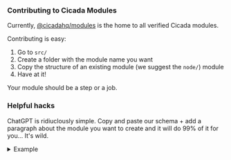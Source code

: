 ### Contributing to Cicada Modules

Currently, [@cicadahq/modules](https://github.com/cicadahq/modules) is the home
to all verified Cicada modules.

Contributing is easy:

1. Go to `src/`
2. Create a folder with the module name you want
3. Copy the structure of an existing module (we suggest the `node/`) module
4. Have at it!

Your module should be a step or a job.

### Helpful hacks

ChatGPT is ridiuclously simple. Copy and paste our schema + add a paragraph
about the module you want to create and it will do 99% of it for you... It's
wild.

<details>
<summary>Example </summary>
Here is a typescript schema
```
/**
 * mod.ts
 *
 * This is the main entry point for the cicada library.
 *
 * Get started with a simple pipeline:
 *
 * ```ts
 * import { Job, Pipeline } from "https://deno.land/x/cicada/mod.ts";
 *
 * const job = new Job({
 *   name: "Hello World",
 *   image: "node:18",
 *   steps: [{
 *     run: "echo Hello World",
 *   }],
 * });
 *
 * export default new Pipeline([job]);
 * ```
 *
 * For more information, see the [Cicada documentation](https://cicada.run/docs).
 * @module
 */

import { resolve } from "https://deno.land/x/cicada/deps.ts"; import {
DockerImages } from "https://deno.land/x/cicada/types/dockerImages.ts";

/**

- A file path represented as a string. */ export type FilePath = string;

/**

- Options for a cached directory _/ export interface CacheDirectoryOptions {
  path: FilePath; /_*
  - Directories default to `shared`
  -
  -
    - `shared` - can be used concurrently by multiple writers
  -
    - `private` - creates a new cache if there are multiple writers
  -
    - `locked` - pauses the second writer until the first one releases the cache
      */ sharing?: "shared" | "private" | "locked"; }

/**

- A directory to cache. This can be a single file path or an array of file
  paths. */ export type CacheDirectories = (FilePath | CacheDirectoryOptions)[];

/**

- A step function that can return void or a number and can be synchronous or
  asynchronous. */ export type StepFn = () => void | Promise<void> | number |
  Promise<number>;

/**

- The options available in a step such as the name, the script to run, what
  directories to cache, and the secrets/env variables needed. _/ export
  interface StepOptions { /_*
  - The command to run as a string or a {@link StepFn step function}. */ run:
    string | StepFn;

/**

- The name of the step. */ name?: string;

/**

- Cache directories are mounted as docker volumes. You may use absolute or
  relative paths. They are mounted for this job only. Use cacheDirectories in a
  {@link Job Job} for caching at the Job level. */ cacheDirectories?:
  CacheDirectories;

/**

- Disable caching for this step. This will cause the step to run every time and
  may cause subsequent steps to run every time as well.
- @default false */ ignoreCache?: boolean;

/**

- Environment variables to set specifically for this step */ env?:
  Record<string, string>;

/**

- Secrets to expose specifically for this step. Secrets are accessible in the
  run param. using the the `getSecret()` function or via the `/var/run/secrets`
  directory.
-
- Use secrets rather than env for greater security in job runs and caching. */
  secrets?: Secret[];

/**

- The directory where the step should run. */ workingDirectory?: FilePath; }

/**

- A step in the job. A step can either be an object with a run property,
- a step function (which executed typescript), or a string command (which
  executes as bash). */ export type Step = | StepOptions | StepFn | string;

/**

- The options for a job, including the name, base image, environment variables,
  secrets, folder cache, and steps. _/ export interface JobOptions { /_*
  - The docker image to use for this job.
  -
  - @example "node", "node:18", "node:18-alpine" */ image: DockerImages;

/**

- A list of steps to run in the job. Each step can be a deno/typescript script
  or a shell script. */ steps: Step[];

/**

- The name of the job. This will be displayed in the logs and can be referenced
  in another job's "dependsOn" property */ name?: string;

/**

- Environment variables to set for this job. These will be available for every
  step. */ env?: Record<string, string>;

/**

- Cache directories are mounted as docker volumes. They are mounted for all
  steps in a job. You may use absolute or relative paths. */ cacheDirectories?:
  CacheDirectories;

/**

- The directory where the job should run */ workingDirectory?: FilePath;

/**

- A list of jobs that must run before the current job can be executed. */
  dependsOn?: Job[];

/**

- What to do if the job fails.
-
  - `ignore` - ignore the failure and continue the pipeline
-
  - `stop` - stop the pipeline */ onFail?: "ignore" | "stop"; }

/**

- A job is a lightweight container that executes code. Jobs can be configured
  with JobOptions. By default, all jobs in a pipeline run in parallel. _/ export
  class Job { /_*
- @deprecated Do not use. The _uuid property is unstable and should be
  considered an internal implementation detail. */ readonly _uuid =
  crypto.randomUUID();

/**

- Creates a new Job instance.
- @param options - The options for the job. */ constructor(public options:
  JobOptions) {} }

/**

- A git branch represented as a string. */ export type Branch = string;

/**

- The options for configuring a pipeline's trigger event. */ export interface
  TriggerOptions { push?: Branch[]; pullRequest?: Branch[]; }

/**

- A trigger function that returns a boolean value indicating whether the
  pipeline should run. */ // export type TriggerFn = () => boolean |
  Promise<boolean>;

/**

- The trigger events which determines when a pipeline should run. */ export type
  Trigger = TriggerOptions; //TriggerFn | TriggerOptions;

/**

- The options for a pipeline, including the name and the conditions under which
  the pipeline should run. _/ export interface PipelineOptions { /_*
  - The name of the pipeline _/ name?: string; /_*
  - The trigger declares the conditions under which the pipeline should run. */
    on: Trigger; }

/**

- A pipeline is an array of jobs. Jobs are executed in parallel by default. _/
  export class Pipeline { /_*
  - Creates a new Pipeline instance.
  - @param jobs - An array of jobs to include in the pipeline.
  - @param options - The options for the pipeline. */ constructor(public jobs:
    Job[], public options?: PipelineOptions) {} }

/**

- A secret is a more secure environment variable. Secrets are not cached whereas
  env variables are.
-
- First, create your secret key-value in the Cicada dashboard (cicada.build).
  Then access that secret in code doing the following.
-
- @example
- ```
  ```
- var gh_token = new Secret.value("github-secret-key")
- ```
  ```
- github-secret-key is the name of the key for my secret stored in Cicada's
  dashboard. */ export class Secret { static readonly #isInJob =
  Deno.env.has("CICADA_JOB"); static readonly #secretsDir = "/run/secrets";
  #path = "";

/**

- Creates a new Secret instance.
-
- @param name - The name of the secret. */ constructor(public name: string) { if
  (!Secret.#isInJob) return; this.#path = resolve(Secret.#secretsDir, name); }

/**

- A check that the secret file exists to avoid a cryptic error message. */
  #assertFileExists = () => { try { Deno.statSync(this.#path); } catch (_) {
  throw new Error( `Secret \`${this.name}\` is not available in this job, make
  sure it is specified in the job options.`, ); } };

/**

- Get a secret value from the secrets directory asynchronously.
- This is an asynchronous version of {@linkcode valueSync()}.
-
- @returns The secret value */ value(): Promise<string> { if (!Secret.#isInJob)
  { throw new Error("Secrets are only available during a job."); }

  this.#assertFileExists();

  return Deno.readTextFile(this.#path);

}

/**

- Get a secret value from the secrets directory synchronously.
- This is a synchronous version of {@linkcode value()}.
-
- @returns The secret value */ valueSync(): string { if (!Secret.#isInJob) {
  throw new Error("Secrets are only available during a job."); }

  this.#assertFileExists();

  return Deno.readTextFileSync(this.#path);

} }

```
Write a step that enables users to install all their npm dependencies using node. Have it prefer pnpm, then yarn, then npm. It should be a valid step in typescript. It should be a module that's uploadable to deno.

</details>



### Focus Areas

These modules are our current focus areas. We'd love your support.


**node**
- [ ] set up correct version of node

**npm**
- [ ] create and publish release
- [ ] bump npm version
- [ ] auth with private npm registry

**Sentry**
- [ ] create release
- [ ] Upload sourcemap

**git**
- [ ] checkout another repo
- [ ] add a commit
- [ ] push

**Github**
- [ ] Upload artifacts
- [ ] Create PR
- [ ] Create release
- [ ] create tag
- [ ] download artifacts

**Next**
- [ ] Build

**terraform**
- [ ] apply, plan, fmt

**aws**
- [ ] put folder on s3

**install cli tool**
- [ ] yarn, deno, aws, pnpm, github
```
